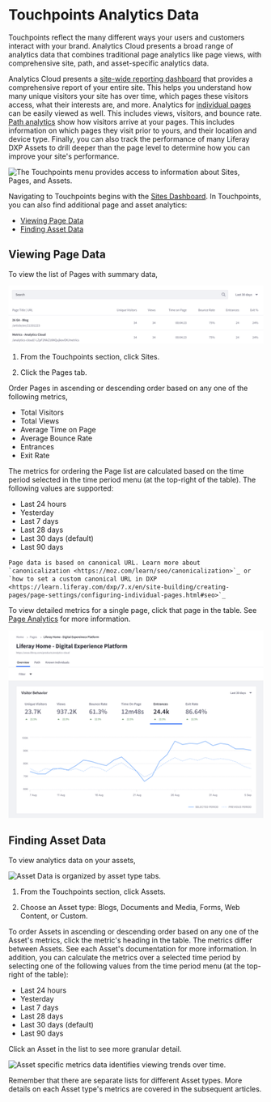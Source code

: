 # Touchpoints Analytics Data

Touchpoints reflect the many different ways your users and customers interact with your brand. Analytics Cloud presents a broad range of analytics data that combines traditional page analytics like page views, with comprehensive site, path, and asset-specific analytics data.

Analytics Cloud presents a [site-wide reporting dashboard](sites-dashboard.md) that provides a comprehensive report of your entire site. This helps you understand how many unique visitors your site has over time, which pages these visitors access, what their interests are, and more. Analytics for [individual pages](pages/pages.md) can be easily viewed as well. This includes views, visitors, and bounce rate. [Path analytics](pages/paths.md) show how visitors arrive at your pages. This includes information on which pages they visit prior to yours, and their location and device type. Finally, you can also track the performance of many Liferay DXP Assets to drill deeper than the page level to determine how you can improve your site's performance.

![The Touchpoints menu provides access to information about Sites, Pages, and Assets.](touchpoints/images/01.png)

Navigating to Touchpoints begins with the [Sites Dashboard](sites-dashboard.md). In Touchpoints, you can also find additional page and asset analytics:

* [Viewing Page Data](#viewing-page-data)
* [Finding Asset Data](#finding-asset-data)

## Viewing Page Data

To view the list of Pages with summary data,

![The Pages tab presents pages and several columns of data over a period of time.](touchpoints/images/02.png)

1. From the Touchpoints section, click Sites.

1. Click the Pages tab.

Order Pages in ascending or descending order based on any one of the following metrics,

* Total Visitors
* Total Views
* Average Time on Page
* Average Bounce Rate
* Entrances
* Exit Rate

The metrics for ordering the Page list are calculated based on the time period selected in the time period menu (at the top-right of the table). The following values are supported:

* Last 24 hours
* Yesterday
* Last 7 days
* Last 28 days
* Last 30 days (default)
* Last 90 days

```Note::
Page data is based on canonical URL. Learn more about `canonicalization <https://moz.com/learn/seo/canonicalization>`_ or `how to set a custom canonical URL in DXP <https://learn.liferay.com/dxp/7.x/en/site-building/creating-pages/page-settings/configuring-individual-pages.html#seo>`_
```

To view detailed metrics for a single page, click that page in the table. See [Page Analytics](pages/pages.md) for more information.

![The Visitor Behavior panel shows detailed statistics over a period of time.](touchpoints/images/03.png)

## Finding Asset Data

To view analytics data on your assets,

![Asset Data is organized by asset type tabs.](touchpoints/images/04.png)

1. From the Touchpoints section, click Assets. 

1. Choose an Asset type: Blogs, Documents and Media, Forms, Web Content, or Custom.

To order Assets in ascending or descending order based on any one of the Asset's metrics, click the metric's heading in the table. The metrics differ between Assets. See each Asset's documentation for more information. In addition, you can calculate the metrics over a selected time period by selecting one of the following values from the time period menu (at the top-right of the table):

* Last 24 hours
* Yesterday
* Last 7 days
* Last 28 days
* Last 30 days (default)
* Last 90 days

Click an Asset in the list to see more granular detail. 

![Asset specific metrics data identifies viewing trends over time.](touchpoints/images/05.png)

Remember that there are separate lists for different Asset types. More details on each Asset type's metrics are covered in the subsequent articles.
